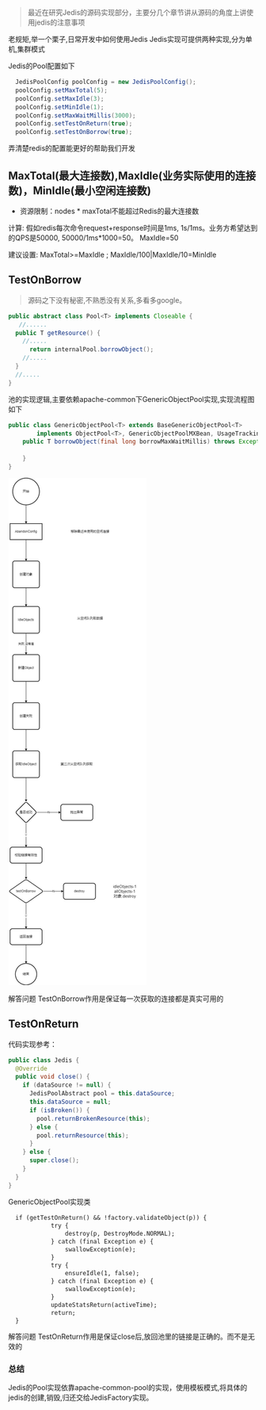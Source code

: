 > 最近在研究Jedis的源码实现部分，主要分几个章节讲从源码的角度上讲使用jedis的注意事项

老规矩,举一个栗子,日常开发中如何使用Jedis
Jedis实现可提供两种实现,分为单机,集群模式

Jedis的Pool配置如下
```java
  JedisPoolConfig poolConfig = new JedisPoolConfig();
  poolConfig.setMaxTotal(5);
  poolConfig.setMaxIdle(3);
  poolConfig.setMinIdle(1);
  poolConfig.setMaxWaitMillis(3000);
  poolConfig.setTestOnReturn(true);
  poolConfig.setTestOnBorrow(true);
```
弄清楚redis的配置能更好的帮助我们开发

## MaxTotal(最大连接数),MaxIdle(业务实际使用的连接数)，MinIdle(最小空闲连接数)
- 资源限制：nodes * maxTotal不能超过Redis的最大连接数

计算:
假如redis每次命令request+response时间是1ms, 1s/1ms。业务方希望达到的QPS是50000, 50000/1ms*1000=50。 MaxIdle=50

建议设置:
MaxTotal>=MaxIdle ; MaxIdle/100|MaxIdle/10=MinIdle


## TestOnBorrow
> 源码之下没有秘密,不熟悉没有关系,多看多google。

```java
public abstract class Pool<T> implements Closeable {
   //......
  public T getResource() {
    //.....
      return internalPool.borrowObject();
    //.....
  }
  //.....
}
```
池的实现逻辑,主要依赖apache-common下GenericObjectPool实现,实现流程图如下
```java
public class GenericObjectPool<T> extends BaseGenericObjectPool<T>
        implements ObjectPool<T>, GenericObjectPoolMXBean, UsageTracking<T> {
    public T borrowObject(final long borrowMaxWaitMillis) throws Exception {
        
    }
}
```
![onBorrow.png](_assets/onBorrow.png)


解答问题
TestOnBorrow作用是保证每一次获取的连接都是真实可用的

## TestOnReturn
代码实现参考：
```java
public class Jedis {  
  @Override
  public void close() {
    if (dataSource != null) {
      JedisPoolAbstract pool = this.dataSource;
      this.dataSource = null;
      if (isBroken()) {
        pool.returnBrokenResource(this);
      } else {
        pool.returnResource(this);
      }
    } else {
      super.close();
    }
  }
}
```
GenericObjectPool实现类

```shell script
  if (getTestOnReturn() && !factory.validateObject(p)) {
            try {
                destroy(p, DestroyMode.NORMAL);
            } catch (final Exception e) {
                swallowException(e);
            }
            try {
                ensureIdle(1, false);
            } catch (final Exception e) {
                swallowException(e);
            }
            updateStatsReturn(activeTime);
            return;
  }
```
解答问题
TestOnReturn作用是保证close后,放回池里的链接是正确的。而不是无效的


### 总结
Jedis的Pool实现依靠apache-common-pool的实现，使用模板模式,将具体的jedis的创建,销毁,归还交给JedisFactory实现。




















